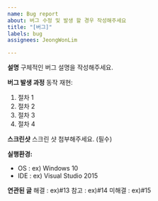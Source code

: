 ```yaml
---
name: Bug report
about: 버그 수정 및 발생 할 경우 작성해주세요
title: "[버그]"
labels: bug
assignees: JeongWonLim

---
```


**설명**
구체적인 버그 설명을 작성해주세요.

**버그 발생 과정**
동작 재현:
1. 절차 1
2. 절차 2
3. 절차 3
4. 절차 4

**스크린샷**
스크린 샷 첨부해주세요. (필수)

**실행환경:**
 - OS :  ex) Windows 10 
 - IDE :  ex) Visual Studio 2015

**연관된 글**
해결 : ex)#13
참고 : ex)#14
미해결 : ex)#15
